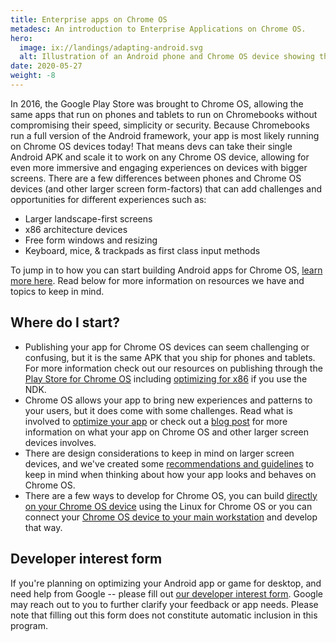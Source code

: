 ```yaml
---
title: Enterprise apps on Chrome OS
metadesc: An introduction to Enterprise Applications on Chrome OS.
hero:
  image: ix://landings/adapting-android.svg
  alt: Illustration of an Android phone and Chrome OS device showing the same application running on both.
date: 2020-05-27
weight: -8
---
```


In 2016, the Google Play Store was brought to Chrome OS, allowing the same apps that run on phones and tablets to run on Chromebooks without compromising their speed, simplicity or security. Because Chromebooks run a full version of the Android framework, your app is most likely running on Chrome OS devices today! That means devs can take their single Android APK and scale it to work on any Chrome OS device, allowing for even more immersive and engaging experiences on devices with bigger screens. There are a few differences between phones and Chrome OS devices (and other larger screen form-factors) that can add challenges and opportunities for different experiences such as:

- Larger landscape-first screens
- x86 architecture devices
- Free form windows and resizing
- Keyboard, mice, & trackpads as first class input methods

To jump in to how you can start building Android apps for Chrome OS, [learn more here](/{{locale.code}}/android/start). Read below for more information on resources we have and topics to keep in mind.

## Where do I start?

- Publishing your app for Chrome OS devices can seem challenging or confusing, but it is the same APK that you ship for phones and tablets. For more information check out our resources on publishing through the [Play Store for Chrome OS](/{{locale.code}}/publish) including [optimizing for x86](/{{locale.code}}/games/optimizing-games-publishing) if you use the NDK.
- Chrome OS allows your app to bring new experiences and patterns to your users, but it does come with some challenges. Read what is involved to [optimize your app](/{{locale.code}}/android/optimizing) or check out a [blog post](https://medium.com/androiddevelopers/android-at-large-how-to-bring-optimized-experiences-to-the-big-screen-a50a6784e59d) for more information on what your app on Chrome OS and other larger screen devices involves.
- There are design considerations to keep in mind on larger screen devices, and we've created some [recommendations and guidelines](/{{locale.code}}/android/design) to keep in mind when thinking about how your app looks and behaves on Chrome OS.
- There are a few ways to develop for Chrome OS, you can build [directly on your Chrome OS device](/{{locale.code}}/android-environment/deploying-apps#deploy-from-chrome-os) using the Linux for Chrome OS or you can connect your [Chrome OS device to your main workstation](/{{locale.code}}/android-environment/deploying-apps#deploy-from-another-device) and develop that way.

## Developer interest form

If you're planning on optimizing your Android app or game for desktop, and need help from Google -- please fill out [our developer interest form](https://forms.gle/wPUjwhLgLnqvsqDG6). Google may reach out to you to further clarify your feedback or app needs. Please note that filling out this form does not constitute automatic inclusion in this program.
